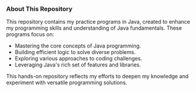 ### About This Repository  
This repository contains my practice programs in Java, created to enhance my programming skills and understanding of Java fundamentals. These programs focus on:  

- Mastering the core concepts of Java programming.  
- Building efficient logic to solve diverse problems.  
- Exploring various approaches to coding challenges.  
- Leveraging Java's rich set of features and libraries.  

This hands-on repository reflects my efforts to deepen my knowledge and experiment with versatile programming solutions.  
